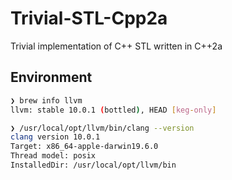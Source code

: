 # Trivial-STL-Cpp2a
Trivial implementation of C++ STL written in C++2a

## Environment
```sh
❯ brew info llvm
llvm: stable 10.0.1 (bottled), HEAD [keg-only]

❯ /usr/local/opt/llvm/bin/clang --version
clang version 10.0.1
Target: x86_64-apple-darwin19.6.0
Thread model: posix
InstalledDir: /usr/local/opt/llvm/bin
```
